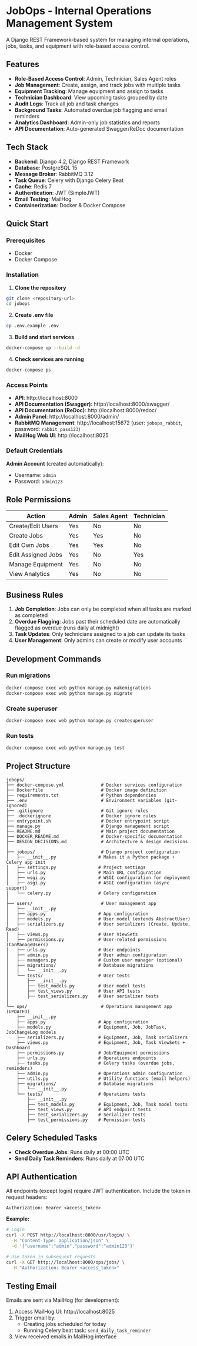 # JobOps - Internal Operations Management System

A Django REST Framework-based system for managing internal operations, jobs, tasks, and equipment with role-based access control.

## Features

- **Role-Based Access Control**: Admin, Technician, Sales Agent roles
- **Job Management**: Create, assign, and track jobs with multiple tasks
- **Equipment Tracking**: Manage equipment and assign to tasks
- **Technician Dashboard**: View upcoming tasks grouped by date
- **Audit Logs**: Track all job and task changes
- **Background Tasks**: Automated overdue job flagging and email reminders
- **Analytics Dashboard**: Admin-only job statistics and reports
- **API Documentation**: Auto-generated Swagger/ReDoc documentation

## Tech Stack

- **Backend**: Django 4.2, Django REST Framework
- **Database**: PostgreSQL 15
- **Message Broker**: RabbitMQ 3.12
- **Task Queue**: Celery with Django Celery Beat
- **Cache**: Redis 7
- **Authentication**: JWT (SimpleJWT)
- **Email Testing**: MailHog
- **Containerization**: Docker & Docker Compose

## Quick Start

### Prerequisites

- Docker
- Docker Compose

### Installation

1. **Clone the repository**
```bash
git clone <repository-url>
cd jobops
```

2. **Create .env file**
```bash
cp .env.example .env
```

3. **Build and start services**
```bash
docker-compose up --build -d
```

4. **Check services are running**
```bash
docker-compose ps
```

### Access Points

- **API**: http://localhost:8000
- **API Documentation (Swagger)**: http://localhost:8000/swagger/
- **API Documentation (ReDoc)**: http://localhost:8000/redoc/
- **Admin Panel**: http://localhost:8000/admin/
- **RabbitMQ Management**: http://localhost:15672 (user: `jobops_rabbit`, password: `rabbit_pass123`)
- **MailHog Web UI**: http://localhost:8025

### Default Credentials

**Admin Account** (created automatically):
- Username: `admin`
- Password: `admin123`

## Role Permissions

| Action | Admin | Sales Agent | Technician |
|--------|-------|-------------|------------|
| Create/Edit Users | Yes | No | No |
| Create Jobs | Yes | Yes | No |
| Edit Own Jobs | Yes | Yes | No |
| Edit Assigned Jobs | Yes | No | Yes |
| Manage Equipment | Yes | No | No |
| View Analytics | Yes | No | No |

## Business Rules

1. **Job Completion**: Jobs can only be completed when all tasks are marked as completed
2. **Overdue Flagging**: Jobs past their scheduled date are automatically flagged as overdue (runs daily at midnight)
3. **Task Updates**: Only technicians assigned to a job can update its tasks
4. **User Management**: Only admins can create or modify user accounts

## Development Commands

### Run migrations
```bash
docker-compose exec web python manage.py makemigrations
docker-compose exec web python manage.py migrate
```

### Create superuser
```bash
docker-compose exec web python manage.py createsuperuser
```

### Run tests
```bash
docker-compose exec web python manage.py test
```

## Project Structure

```
jobops/
├── docker-compose.yml              # Docker services configuration
├── Dockerfile                      # Docker image definition
├── requirements.txt                # Python dependencies
├── .env                            # Environment variables (git-ignored)
├── .gitignore                      # Git ignore rules
├── .dockerignore                   # Docker ignore rules
├── entrypoint.sh                   # Docker entrypoint script
├── manage.py                       # Django management script
├── README.md                       # Main project documentation
├── DOCKER_README.md                # Docker-specific documentation
├── DESIGN_DECISIONS.md             # Architecture & design decisions
│
├── jobops/                         # Django project configuration
│   ├── __init__.py                # Makes it a Python package + Celery app init
│   ├── settings.py                # Project settings
│   ├── urls.py                    # Main URL configuration
│   ├── wsgi.py                    # WSGI configuration for deployment
│   ├── asgi.py                    # ASGI configuration (async support)
│   └── celery.py                  # Celery configuration
│
├── users/                          # User management app
│   ├── __init__.py
│   ├── apps.py                    # App configuration
│   ├── models.py                  # User model (extends AbstractUser)
│   ├── serializers.py             # User serializers (Create, Update, Read)
│   ├── views.py                   # User ViewSets
│   ├── permissions.py             # User-related permissions (CanManageUsers)
│   ├── urls.py                    # User endpoints
│   ├── admin.py                   # User admin configuration
│   ├── managers.py                # Custom user manager (optional)
│   ├── migrations/                # Database migrations
│   │   └── __init__.py
│   └── tests/                     # User tests
│       ├── __init__.py
│       ├── test_models.py         # User model tests
│       ├── test_views.py          # User API tests
│       ├── test_serializers.py    # User serializer tests
│
└── ops/                            # Operations management app (UPDATED)
    ├── __init__.py
    ├── apps.py                    # App configuration
    ├── models.py                  # Equipment, Job, JobTask, JobChangeLog models
    ├── serializers.py             # Equipment, Job, Task serializers
    ├── views.py                   # Equipment, Job, Task ViewSets + Dashboard
    ├── permissions.py             # Job/Equipment permissions
    ├── urls.py                    # Operations endpoints
    ├── tasks.py                   # Celery tasks (overdue jobs, reminders)
    ├── admin.py                   # Operations admin configuration
    ├── utils.py                   # Utility functions (email helpers)
    ├── migrations/                # Database migrations
    │   └── __init__.py
    └── tests/                     # Operations tests
        ├── __init__.py
        ├── test_models.py         # Equipment, Job, Task model tests
        ├── test_views.py          # API endpoint tests
        ├── test_serializers.py    # Serializer tests
        ├── test_permissions.py    # Permission tests
```

## Celery Scheduled Tasks

- **Check Overdue Jobs**: Runs daily at 00:00 UTC
- **Send Daily Task Reminders**: Runs daily at 07:00 UTC

## API Authentication

All endpoints (except login) require JWT authentication. Include the token in request headers:

```
Authorization: Bearer <access_token>
```

**Example:**
```bash
# Login
curl -X POST http://localhost:8000/usr/login/ \
  -H "Content-Type: application/json" \
  -d '{"username":"admin","password":"admin123"}'

# Use token in subsequent requests
curl -X GET http://localhost:8000/ops/jobs/ \
  -H "Authorization: Bearer <access_token>"
```

## Testing Email

Emails are sent via MailHog (for development):

1. Access MailHog UI: http://localhost:8025
2. Trigger email by:
   - Creating jobs scheduled for today
   - Running Celery beat task: `send_daily_task_reminder`
3. View received emails in MailHog interface
